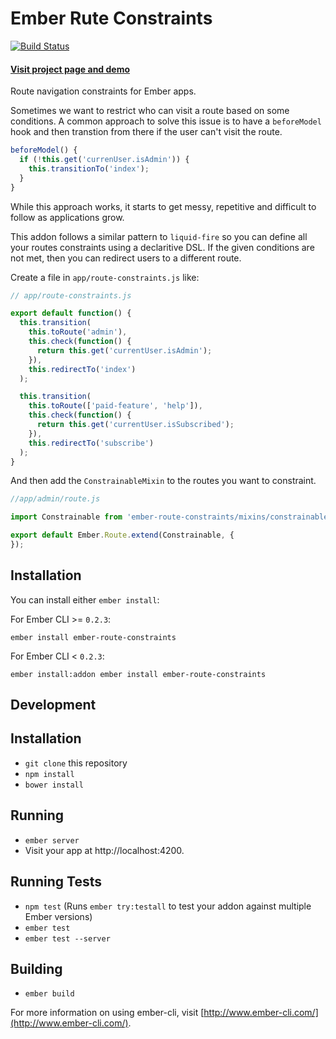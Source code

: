# Ember Rute Constraints

[![Build Status](https://travis-ci.org/envoy/ember-route-constraints.png?branch=master)](https://travis-ci.org/envoy/ember-route-constraints)

#### [Visit project page and demo](http://envoy.github.io/ember-route-constraints/)

Route navigation constraints for Ember apps.

Sometimes we want to restrict who can visit a route based on some
conditions. A common approach to solve this issue is to have a
`beforeModel` hook and then transtion from there if the user can't
visit the route.


```javascript
beforeModel() {
  if (!this.get('currenUser.isAdmin')) {
    this.transitionTo('index');
  }
}
```

While this approach works, it starts to get messy, repetitive and
difficult to follow as applications grow.

This addon follows a similar pattern to `liquid-fire` so you can
define all your routes constraints using a declaritive DSL. If the
given conditions are not met, then you can redirect users to a
different route.

Create a file in `app/route-constraints.js` like:


```javascript
// app/route-constraints.js

export default function() {
  this.transition(
    this.toRoute('admin'),
    this.check(function() {
      return this.get('currentUser.isAdmin');
    }),
    this.redirectTo('index')
  );

  this.transition(
    this.toRoute(['paid-feature', 'help']),
    this.check(function() {
      return this.get('currentUser.isSubscribed');
    }),
    this.redirectTo('subscribe')
  );
}
```

And then add the `ConstrainableMixin` to the routes you want to constraint.

```javascript
//app/admin/route.js

import Constrainable from 'ember-route-constraints/mixins/constrainable';

export default Ember.Route.extend(Constrainable, {
});
```

## Installation

You can install either `ember install`:

For Ember CLI >= `0.2.3`:

```shell
ember install ember-route-constraints
```

For Ember CLI < `0.2.3`:

```shell
ember install:addon ember install ember-route-constraints
```


## Development

## Installation

* `git clone` this repository
* `npm install`
* `bower install`

## Running

* `ember server`
* Visit your app at http://localhost:4200.

## Running Tests

* `npm test` (Runs `ember try:testall` to test your addon against multiple Ember versions)
* `ember test`
* `ember test --server`

## Building

* `ember build`

For more information on using ember-cli, visit [http://www.ember-cli.com/](http://www.ember-cli.com/).
